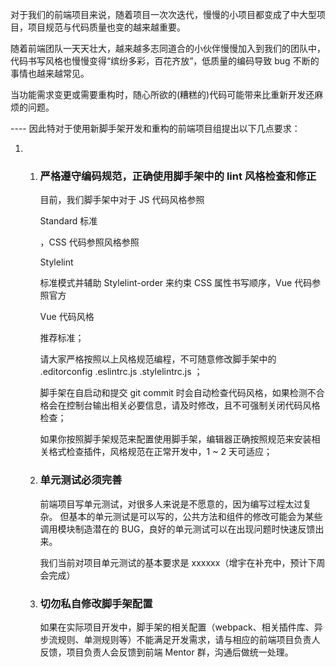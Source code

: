 对于我们的前端项目来说，随着项目一次次迭代，慢慢的小项目都变成了中大型项目，项目规范与代码质量也变的越来越重要。

随着前端团队一天天壮大，越来越多志同道合的小伙伴慢慢加入到我们的团队中，代码书写风格也慢慢变得“缤纷多彩，百花齐放”，低质量的编码导致 bug 不断的事情也越来越常见。

当功能需求变更或需要重构时，随心所欲的(糟糕的)代码可能带来比重新开发还麻烦的问题。



---- 因此特对于使用新脚手架开发和重构的前端项目组提出以下几点要求：



1. 1. ### 严格遵守编码规范，正确使用脚手架中的 lint 风格检查和修正

      目前，我们脚手架中对于 JS 代码风格参照 

      Standard 标准

      ，CSS 代码参照风格参照 

      Stylelint

       

      标准模式并辅助 Stylelint-order 来约束 CSS 属性书写顺序，Vue 代码参照官方 

      Vue 代码风格

       

      推荐标准；

      请大家严格按照以上风格规范编程，不可随意修改脚手架中的 .editorconfig .eslintrc.js .stylelintrc.js ；

      脚手架在自启动和提交 git commit 时会自动检查代码风格，如果检测不合格会在控制台输出相关必要信息，请及时修改，且不可强制关闭代码风格检查；

      如果你按照脚手架规范来配置使用脚手架，编辑器正确按照规范来安装相关格式检查插件，风格规范在正常开发中，1 ~ 2 天可适应；

   2. ### 单元测试必须完善

      前端项目写单元测试，对很多人来说是不愿意的，因为编写过程太过复杂。
      但基本的单元测试是可以写的，公共方法和组件的修改可能会为某些调用模块制造潜在的 BUG，良好的单元测试可以在出现问题时快速反馈出来。

      我们当前对项目单元测试的基本要求是 xxxxxx（增宇在补充中，预计下周会完成）

   3. ### 切勿私自修改脚手架配置

      如果在实际项目开发中，脚手架的相关配置（webpack、相关插件库、异步流规则、单测规则等）不能满足开发需求，请与相应的前端项目负责人反馈，项目负责人会反馈到前端 Mentor 群，沟通后做统一处理。